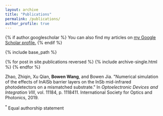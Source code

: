 ```yaml
---
layout: archive
title: "Publications"
permalink: /publications/
author_profile: true
---
```


{% if author.googlescholar %}
  You can also find my articles on <u><a href="{{author.googlescholar}}">my Google Scholar profile</a>.</u>
{% endif %}

{% include base_path %}

{% for post in site.publications reversed %}
  {% include archive-single.html %}
{% endfor %}

Zhao, Zhiqin, Xu Qian, **Bowen Wang**, and Bowen Jia. "Numerical simulation of the effects of InAlSb barrier layers on the InSb mid-infrared photodetectors on a mismatched substrate." In *Optoelectronic Devices and Integration VIII*, vol. 11184, p. 1118411. International Society for Optics and Photonics, 2019.<a href="{{ [HTML  标签 | 菜鸟教程 (runoob.com)](https://www.runoob.com/tags/tag-i.html) }}"><i class="fab fa-fw fa-github zoom" aria-hidden="true"></i></a>

<sup>*</sup> Equal authorship statement

